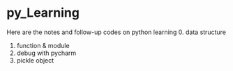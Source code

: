 # py_Learning
Here are the notes and follow-up codes on python learning
0. data structure
1. function & module
2. debug with pycharm
3. pickle object